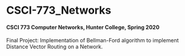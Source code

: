 # CSCI-773_Networks
#### CSCI 773 Computer Networks, Hunter College, Spring 2020

Final Project:
Implementation of Bellman-Ford algorithm to implement Distance Vector Routing on a Network.